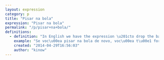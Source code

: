 ```yaml
---
layout: expression
category: p
title: "Pisar na bola"
expression: "Pisar na bola"
permalink: "/p/pisar+na+bola/"
definitions:
  - definition: "In English we have the expression \u201cto drop the ball\u201d, in Portuguese we say \u201cto step on the ball\u201d. It can mean to screw something up or let someone down."
    example: "Se voc\u00ea pisar na bola de novo, voc\u00ea t\u00e1 fora do projeto.\r\nIf you drop the ball again, you\u2019re out of the project.\r\n\r\nEle pisou na bola feio com ela.\r\nHe let her down completely."
    created: "2014-04-29T16:56:03"
    author: "kinow"
---
```

